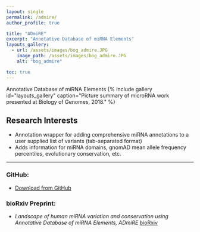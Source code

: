 ```yaml
---
layout: single
permalink: /admire/
author_profile: true

title: "ADmiRE"
excerpt: "Annotative Database of miRNA Elements"
layouts_gallery:
  - url: /assets/images/bog_admire.JPG
    image_path: /assets/images/bog_admire.JPG
    alt: "bog_admire"

toc: true
---
```


Annotative Database of miRNA Elements
{% include gallery id="layouts_gallery" caption="Picture summary of microRNA work presented at Biology of Genomes, 2018." %}

## Research Interests

- Annotation wrapper for adding comprehensive miRNA annotations to a user supplied list of variants (tab-separated format)
- Adds information for miRNA domains, gnomAD mean allele frequency percentiles, evolutionary conservation, etc.


---

### GitHub:

- [Download from GitHub](https://github.com/nroak/ADmiRE)


### bioRxiv Preprint:

- *Landscape of human miRNA variation and conservation using Annotative Database of miRNA Elements, ADmiRE* [bioRxiv](https://www.biorxiv.org/content/early/2017/08/16/177170)
